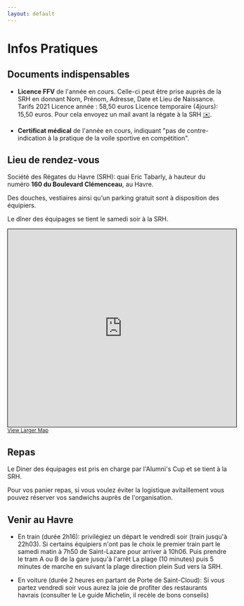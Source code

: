 ```yaml
---
layout: default
---
```


# Infos Pratiques

## Documents indispensables

- **Licence FFV** de l'année en cours. Celle-ci peut être prise auprès de la SRH en donnant Nom, Prénom, Adresse, Date et Lieu de Naissance. Tarifs 2021 Licence année : 58,50 euros Licence temporaire (4jours): 15,50  euros. Pour cela envoyez un mail avant la régate à la SRH [✉️](mailto:srh@lesregates.com).

- **Certificat médical** de l'année en cours, indiquant "pas de contre-indication à la pratique de la voile sportive en compétition".

## Lieu de rendez-vous

Société des Régates du Havre (SRH):  quai Eric Tabarly, à hauteur du numéro **160 du Boulevard Clémenceau**, au Havre.

Des douches, vestiaires ainsi qu'un parking gratuit sont à disposition des équipiers.

Le dîner des équipages se tient le samedi soir à la SRH.

<iframe width="520" height="450" frameborder="0" scrolling="no" marginheight="0" marginwidth="0" src="https://www.openstreetmap.org/export/embed.html?bbox=0.06669044494628908%2C49.47677044654968%2C0.1250553131103516%2C49.50643058403142&amp;layer=hot&amp;marker=49.49160276178786%2C0.09587287902832031" style="border: 1px solid black"></iframe><br/><small><a href="https://www.openstreetmap.org/?mlat=49.4916&amp;mlon=0.0959#map=14/49.4916/0.0959&amp;layers=H">View Larger Map</a></small>

## Repas

Le Diner des équipages est pris en charge par l'Alumni's Cup et se tient à la SRH.

Pour vos panier repas, si vous voulez éviter la logistique avitaillement vous pouvez réserver vos sandwichs auprès de l'organisation.

## Venir au Havre

- En train (durée 2h16): privilégiez un départ le vendredi soir (train jusqu'à 22h03). Si certains équipiers n'ont pas le choix le premier train part le samedi matin à 7h50 de Saint-Lazare pour arriver à 10h06. Puis prendre le tram A ou B de la gare jusqu'à l'arrêt La plage (10 minutes) puis 5 minutes de marche en suivant la plage direction plein Sud vers la SRH.

- En voiture (durée 2 heures en partant de Porte de Saint-Cloud): Si vous partez vendredi soir vous aurez la joie de profiter des restaurants havrais (consulter le Le guide Michelin, il recèle de bons conseils)
